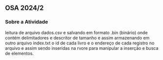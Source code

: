 <h2>OSA 2024/2</h2>

<h3>Sobre a Atividade</h3>
leitura de arquivo dados.csv e salvando em formato .bin (binário) onde contém delimitadores e descritor de tamanho e assim armazenando em outro arquivo index.txt o id de cada livro e o endereço de cada registro no arquivo e assim sendo inseridas na rvore para manipular a inserção e busca de elementos.
